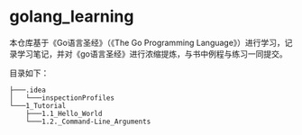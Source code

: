 # golang_learning

本仓库基于《Go语言圣经》（《The Go Programming Language》）进行学习，记录学习笔记，并对《go语言圣经》进行浓缩提炼，与书中例程与练习一同提交。

目录如下：

```text
├───.idea
│   └───inspectionProfiles
└───1_Tutorial
    ├───1.1_Hello_World
    └───1.2._Command-Line_Arguments
```

